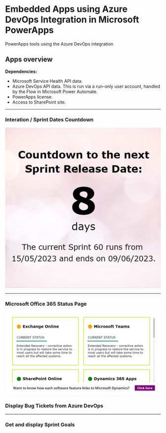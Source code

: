 # Embedded Apps using Azure DevOps Integration in Microsoft PowerApps
PowerApps tools using the Azure DevOps integration

## Apps overview
**Dependencies:**
- Microsoft Service Health API data.
- Azure DevOps API data. This is run via a run-only user account, handled by the Flow in Microsoft Power Automate.
- PowerApps license.
- Access to SharePoint site.

<hr>

### Interation / Sprint Dates Countdown
![Screenshot showing embedded Azure DevOps current sprint countdown app built in Microsoft PowerApps](https://github.com/morganmcl99/azure-devops-powerapps/blob/f28399f51f94d4d85e0316ce54972684c25adb87/Screenshots/countdown_sprint_release_date_app.jpg?raw=true)

<hr>

### Microsoft Office 365 Status Page
![Screenshot showing embedded Azure DevOps current sprint countdown app built in Microsoft PowerApps](https://github.com/morganmcl99/azure-devops-powerapps/blob/31d48bdb4873f37a941022ab13b5da23a3d922cd/Screenshots/office_365_status_page.jpg?raw=true)

### Display Bug Tickets from Azure DevOps

<hr>

### Get and display Sprint Goals